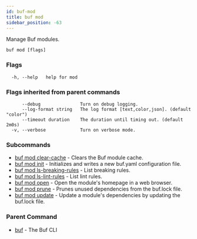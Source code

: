 ```yaml
---
id: buf-mod
title: buf mod
sidebar_position: -63
---
```

Manage Buf modules.

```
buf mod [flags]
```

### Flags

```
  -h, --help   help for mod
```

### Flags inherited from parent commands

```
      --debug               Turn on debug logging.
      --log-format string   The log format [text,color,json]. (default "color")
      --timeout duration    The duration until timing out. (default 2m0s)
  -v, --verbose             Turn on verbose mode.
```

### Subcommands

* [buf mod clear-cache](buf-mod-clear-cache.md)	 - Clears the Buf module cache.
* [buf mod init](buf-mod-init.md)	 - Initializes and writes a new buf.yaml configuration file.
* [buf mod ls-breaking-rules](buf-mod-ls-breaking-rules.md)	 - List breaking rules.
* [buf mod ls-lint-rules](buf-mod-ls-lint-rules.md)	 - List lint rules.
* [buf mod open](buf-mod-open.md)	 - Open the module's homepage in a web browser.
* [buf mod prune](buf-mod-prune.md)	 - Prunes unused dependencies from the buf.lock file.
* [buf mod update](buf-mod-update.md)	 - Update a module's dependencies by updating the buf.lock file.

### Parent Command

* [buf](buf.md)	 - The Buf CLI
